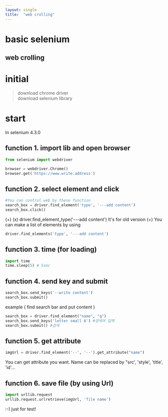 ```yaml
---
layout: single
title:  "web crolling"
---
```


basic selenium
===
web crolling
---

# initial 
> download chrome driver <br>
> download selenium library  

# start
In selenium 4.3.0  

## function 1.  import lib and open browser
```python
from selenium import webdriver

browser = webdriver.Chrome() 
browser.get('https://www.write.address') 
```

## function 2. select element and click
```python
#You can control web by these function
search_box = driver.find_element('type', '---add content')
search_box.click()
```
(+) (x) driver.find_element_type('---add content')
It's for old version
(+) You can make a list of elements by using
```python
driver.find_elements('type', '---add content')
```


## function 3. time (for loading)
```python
import time
time.sleep(5) # 5sec
```


## function 4. send key and submit
```python
search_box.send_keys('--write content') 
search_box.submit() 
```
example ( find search bar and put content )
```python
search_box = driver.find_element("name", "q")
search_box.send_keys('letter small A') #검색어 입력
search_box.submit() #검색
```


## function 5. get attribute
```python
imgUrl = driver.find_element('--', '--').get_attribute("name")
```
You can get attribute you want. Name can be replaced by "src', 'style', 'title', 'id'...


## function 6. save file (by using Url)
```python
import urllib.request
urllib.request.urlretrieve(imgUrl, 'file name')
```


:-)
just for test!

